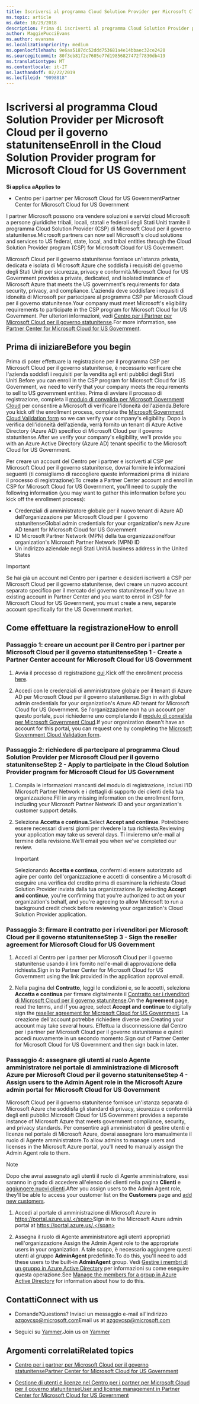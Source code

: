 ```yaml
---
title: Iscriversi al programma Cloud Solution Provider per Microsoft Cloud per il governo statunitense | Centro per i partner per Microsoft Cloud per il governo statunitense
ms.topic: article
ms.date: 10/29/2018
description: Prima di iscriverti al programma Cloud Solution Provider per Microsoft Cloud per il governo statunitense, consulta queste informazioni sui requisiti del programma CSP.
author: MaggiePucciEvans
ms.author: evansma
ms.localizationpriority: medium
ms.openlocfilehash: 9e6aa5187dc52ddd753681a4e14bbaec32ce2420
ms.sourcegitcommit: 80f3eb81f2e7605e77d19856827472f7830db419
ms.translationtype: MT
ms.contentlocale: it-IT
ms.lasthandoff: 02/22/2019
ms.locfileid: "9098818"
---
```

# <a name="enroll-in-the-cloud-solution-provider-program-for-microsoft-cloud-for-us-government"></a><span data-ttu-id="af909-103">Iscriversi al programma Cloud Solution Provider per Microsoft Cloud per il governo statunitense</span><span class="sxs-lookup"><span data-stu-id="af909-103">Enroll in the Cloud Solution Provider program for Microsoft Cloud for US Government</span></span>

**<span data-ttu-id="af909-104">Si applica a</span><span class="sxs-lookup"><span data-stu-id="af909-104">Applies to</span></span>**

-  <span data-ttu-id="af909-105">Centro per i partner per Microsoft Cloud for US Government</span><span class="sxs-lookup"><span data-stu-id="af909-105">Partner Center for Microsoft Cloud for US Government</span></span>

<span data-ttu-id="af909-106">I partner Microsoft possono ora vendere soluzioni e servizi cloud Microsoft a persone giuridiche tribali, locali, statali e federali degli Stati Uniti tramite il programma Cloud Solution Provider (CSP) di Microsoft Cloud per il governo statunitense.</span><span class="sxs-lookup"><span data-stu-id="af909-106">Microsoft partners can now sell Microsoft's cloud solutions and services to US federal, state, local, and tribal entities through the Cloud Solution Provider program (CSP) for Microsoft Cloud for US Government.</span></span> 

<span data-ttu-id="af909-107">Microsoft Cloud per il governo statunitense fornisce un'istanza privata, dedicata e isolata di Microsoft Azure che soddisfa i requisiti del governo degli Stati Uniti per sicurezza, privacy e conformità.</span><span class="sxs-lookup"><span data-stu-id="af909-107">Microsoft Cloud for US Government provides a private, dedicated, and isolated instance of Microsoft Azure that meets the US government's requirements for data security, privacy, and compliance.</span></span> <span data-ttu-id="af909-108">L'azienda deve soddisfare i requisiti di idoneità di Microsoft per partecipare al programma CSP per Microsoft Cloud per il governo statunitense.</span><span class="sxs-lookup"><span data-stu-id="af909-108">Your company must meet Microsoft's eligibility requirements to participate in the CSP program for Microsoft Cloud for US Government.</span></span> <span data-ttu-id="af909-109">Per ulteriori informazioni, vedi [Centro per i Partner per Microsoft Cloud per il governo statunitense](partner-center-for-microsoft-us-govt-cloud.md).</span><span class="sxs-lookup"><span data-stu-id="af909-109">For more information, see [Partner Center for Microsoft Cloud for US Government](partner-center-for-microsoft-us-govt-cloud.md).</span></span>

## <a name="before-you-begin"></a><span data-ttu-id="af909-110">Prima di iniziare</span><span class="sxs-lookup"><span data-stu-id="af909-110">Before you begin</span></span>

<span data-ttu-id="af909-111">Prima di poter effettuare la registrazione per il programma CSP per Microsoft Cloud per il governo statunitense, è necessario verificare che l'azienda soddisfi i requisiti per la vendita agli enti pubblici degli Stati Uniti.</span><span class="sxs-lookup"><span data-stu-id="af909-111">Before you can enroll in the CSP program for Microsoft Cloud for US Government, we need to verify that your company meets the requirements to sell to US government entities.</span></span> <span data-ttu-id="af909-112">Prima di avviare il processo di registrazione, completa il [modulo di convalida per Microsoft Government Cloud](https://azuregov.microsoft.com/csp) per consentire a Microsoft di verificare l'idoneità dell'azienda.</span><span class="sxs-lookup"><span data-stu-id="af909-112">Before you kick off the enrollment process, complete the [Microsoft Government Cloud Validation form](https://azuregov.microsoft.com/csp) so we can verify your company's eligibility.</span></span> <span data-ttu-id="af909-113">Dopo la verifica dell'idoneità dell'azienda, verrà fornito un tenant di Azure Active Directory (Azure AD) specifico di Microsoft Cloud per il governo statunitense.</span><span class="sxs-lookup"><span data-stu-id="af909-113">After we verify your company's eligibility, we'll provide you with an Azure Active Directory (Azure AD) tenant specific to the Microsoft Cloud for US Government.</span></span>  

<span data-ttu-id="af909-114">Per creare un account del Centro per i partner e iscriverti al CSP per Microsoft Cloud per il governo statunitense, dovrai fornire le informazioni seguenti (ti consigliamo di raccogliere queste informazioni prima di iniziare il processo di registrazione):</span><span class="sxs-lookup"><span data-stu-id="af909-114">To create a Partner Center account and enroll in CSP for Microsoft Cloud for US Government, you'll need to supply the following information (you may want to gather this information before you kick off the enrollment process):</span></span>

-  <span data-ttu-id="af909-115">Credenziali di amministratore globale per il nuovo tenant di Azure AD dell'organizzazione per Microsoft Cloud per il governo statunitense</span><span class="sxs-lookup"><span data-stu-id="af909-115">Global admin credentials for your organization's new Azure AD tenant for Microsoft Cloud for US Government</span></span>
-  <span data-ttu-id="af909-116">ID Microsoft Partner Network (MPN) della tua organizzazione</span><span class="sxs-lookup"><span data-stu-id="af909-116">Your organization's Microsoft Partner Network (MPN) ID</span></span> 
-  <span data-ttu-id="af909-117">Un indirizzo aziendale negli Stati Uniti</span><span class="sxs-lookup"><span data-stu-id="af909-117">A business address in the United States</span></span>

> [!IMPORTANT]  
> <span data-ttu-id="af909-118">Se hai già un account nel Centro per i partner e desideri iscriverti a CSP per Microsoft Cloud per il governo statunitense, devi creare un nuovo account separato specifico per il mercato del governo statunitense.</span><span class="sxs-lookup"><span data-stu-id="af909-118">If you have an existing account in Partner Center and you want to enroll in CSP for Microsoft Cloud for US Government, you must create a new, separate account specifically for the US Government market.</span></span>

## <a name="how-to-enroll"></a><span data-ttu-id="af909-119">Come effettuare la registrazione</span><span class="sxs-lookup"><span data-stu-id="af909-119">How to enroll</span></span> 

### <a name="step-1---create-a-partner-center-account-for-microsoft-cloud-for-us-government"></a><span data-ttu-id="af909-120">Passaggio 1: creare un account per il Centro per i partner per Microsoft Cloud per il governo statunitense</span><span class="sxs-lookup"><span data-stu-id="af909-120">Step 1 - Create a Partner Center account for Microsoft Cloud for US Government</span></span>

1.  <span data-ttu-id="af909-121">Avvia il processo di registrazione [qui](https://partnercenter.microsoft.com/register/resellerusgjoinnow).</span><span class="sxs-lookup"><span data-stu-id="af909-121">Kick off the enrollment process [here](https://partnercenter.microsoft.com/register/resellerusgjoinnow).</span></span> 

2.  <span data-ttu-id="af909-122">Accedi con le credenziali di amministratore globale per il tenant di Azure AD per Microsoft Cloud per il governo statunitense.</span><span class="sxs-lookup"><span data-stu-id="af909-122">Sign in with global admin credentials for your organization's Azure AD tenant for Microsoft Cloud for US Government.</span></span> <span data-ttu-id="af909-123">Se l'organizzazione non ha un account per questo portale, puoi richiederne uno completando il [modulo di convalida per Microsoft Government Cloud](https://azuregov.microsoft.com/csp).</span><span class="sxs-lookup"><span data-stu-id="af909-123">If your organization doesn't have an account for this portal, you can request one by completing the [Microsoft Government Cloud Validation form](https://azuregov.microsoft.com/csp).</span></span>


### <a name="step-2---apply-to-participate-in-the-cloud-solution-provider-program-for-microsoft-cloud-for-us-government"></a><span data-ttu-id="af909-124">Passaggio 2: richiedere di partecipare al programma Cloud Solution Provider per Microsoft Cloud per il governo statunitense</span><span class="sxs-lookup"><span data-stu-id="af909-124">Step 2 - Apply to participate in the Cloud Solution Provider program for Microsoft Cloud for US Government</span></span>

1.  <span data-ttu-id="af909-125">Compila le informazioni mancanti del modulo di registrazione, inclusi l'ID Microsoft Partner Network e i dettagli di supporto dei clienti della tua organizzazione.</span><span class="sxs-lookup"><span data-stu-id="af909-125">Fill in any missing information on the enrollment form, including your Microsoft Partner Network ID and your organization's customer support details.</span></span> 

2.  <span data-ttu-id="af909-126">Seleziona **Accetta e continua**.</span><span class="sxs-lookup"><span data-stu-id="af909-126">Select **Accept and continue**.</span></span> <span data-ttu-id="af909-127">Potrebbero essere necessari diversi giorni per rivedere la tua richiesta.</span><span class="sxs-lookup"><span data-stu-id="af909-127">Reviewing your application may take us several days.</span></span> <span data-ttu-id="af909-128">Ti invieremo un'e-mail al termine della revisione.</span><span class="sxs-lookup"><span data-stu-id="af909-128">We'll email you when we've completed our review.</span></span>

    > [!IMPORTANT]  
    > <span data-ttu-id="af909-129">Selezionando **Accetta e continua**, confermi di essere autorizzato ad agire per conto dell'organizzazione e accetti di consentire a Microsoft di eseguire una verifica del credito prima di esaminare la richiesta Cloud Solution Provider inviata dalla tua organizzazione.</span><span class="sxs-lookup"><span data-stu-id="af909-129">By selecting **Accept and continue**, you're confirming that you're authorized to act on your organization's behalf, and you're agreeing to allow Microsoft to run a background credit check before reviewing your organization's Cloud Solution Provider application.</span></span>


### <a name="step-3---sign-the-reseller-agreement-for-microsoft-cloud-for-us-government"></a><span data-ttu-id="af909-130">Passaggio 3: firmare il contratto per i rivenditori per Microsoft Cloud per il governo statunitense</span><span class="sxs-lookup"><span data-stu-id="af909-130">Step 3 - Sign the reseller agreement for Microsoft Cloud for US Government</span></span>

1. <span data-ttu-id="af909-131">Accedi al Centro per i partner per Microsoft Cloud per il governo statunitense usando il link fornito nell'e-mail di approvazione della richiesta.</span><span class="sxs-lookup"><span data-stu-id="af909-131">Sign in to Partner Center for Microsoft Cloud for US Government using the link provided in the application approval email.</span></span> 

2. <span data-ttu-id="af909-132">Nella pagina del **Contratto**, leggi le condizioni e, se le accetti, seleziona **Accetta e continua** per firmare digitalmente il [Contratto per i rivenditori di Microsoft Cloud per il governo statunitense](https://go.microsoft.com/fwlink/p/?linkid=843364).</span><span class="sxs-lookup"><span data-stu-id="af909-132">On the **Agreement** page, read the terms, and if you agree, select **Accept and continue** to digitally sign the [reseller agreement for Microsoft Cloud for US Government](https://go.microsoft.com/fwlink/p/?linkid=843364).</span></span> <span data-ttu-id="af909-133">La creazione dell'account potrebbe richiedere diverse ore.</span><span class="sxs-lookup"><span data-stu-id="af909-133">Creating your account may take several hours.</span></span> <span data-ttu-id="af909-134">Effettua la disconnessione dal Centro per i partner per Microsoft Cloud per il governo statunitense e quindi accedi nuovamente in un secondo momento.</span><span class="sxs-lookup"><span data-stu-id="af909-134">Sign out of Partner Center for Microsoft Cloud for US Government and then sign back in later.</span></span>


### <a name="step-4---assign-users-to-the-admin-agent-role-in-the-microsoft-azure-admin-portal-for-microsoft-cloud-for-us-government"></a><span data-ttu-id="af909-135">Passaggio 4: assegnare gli utenti al ruolo Agente amministratore nel portale di amministrazione di Microsoft Azure per Microsoft Cloud per il governo statunitense</span><span class="sxs-lookup"><span data-stu-id="af909-135">Step 4 - Assign users to the Admin Agent role in the Microsoft Azure admin portal for Microsoft Cloud for US Government</span></span>

<span data-ttu-id="af909-136">Microsoft Cloud per il governo statunitense fornisce un'istanza separata di Microsoft Azure che soddisfa gli standard di privacy, sicurezza e conformità degli enti pubblici.</span><span class="sxs-lookup"><span data-stu-id="af909-136">Microsoft Cloud for US Government provides a separate instance of Microsoft Azure that meets government compliance, security, and privacy standards.</span></span> <span data-ttu-id="af909-137">Per consentire agli amministratori di gestire utenti e licenze nel portale di Microsoft Azure, dovrai assegnare loro manualmente il ruolo di Agente amministratore.</span><span class="sxs-lookup"><span data-stu-id="af909-137">To allow admins to manage users and licenses in the Microsoft Azure portal, you'll need to manually assign the Admin Agent role to them.</span></span>

> [!NOTE]  
> <span data-ttu-id="af909-138">Dopo che avrai assegnato agli utenti il ruolo di Agente amministratore, essi saranno in grado di accedere all'elenco dei clienti nella pagina **Clienti** e [aggiungere nuovi clienti](add-a-new-customer.md).</span><span class="sxs-lookup"><span data-stu-id="af909-138">After you assign users to the Admin Agent role, they'll be able to access your customer list on the **Customers** page and [add new customers](add-a-new-customer.md).</span></span>   

1.  <span data-ttu-id="af909-139">Accedi al portale di amministrazione di Microsoft Azure in https://portal.azure.us/.</span><span class="sxs-lookup"><span data-stu-id="af909-139">Sign in to the Microsoft Azure admin portal at https://portal.azure.us/.</span></span>

2.  <span data-ttu-id="af909-140">Assegna il ruolo di Agente amministratore agli utenti appropriati nell'organizzazione.</span><span class="sxs-lookup"><span data-stu-id="af909-140">Assign the Admin Agent role to the appropriate users in your organization.</span></span> <span data-ttu-id="af909-141">A tale scopo, è necessario aggiungere questi utenti al gruppo **AdminAgent** predefinito.</span><span class="sxs-lookup"><span data-stu-id="af909-141">To do this, you'll need to add these users to the built-in **AdminAgent** group.</span></span> <span data-ttu-id="af909-142">Vedi [Gestire i membri di un gruppo in Azure Active Directory](https://docs.microsoft.com/azure/active-directory/active-directory-groups-members-azure-portal) per informazioni su come eseguire questa operazione.</span><span class="sxs-lookup"><span data-stu-id="af909-142">See [Manage the members for a group in Azure Active Directory](https://docs.microsoft.com/azure/active-directory/active-directory-groups-members-azure-portal) for information about how to do this.</span></span>
 
## <a name="connect-with-us"></a><span data-ttu-id="af909-143">Contatti</span><span class="sxs-lookup"><span data-stu-id="af909-143">Connect with us</span></span>

- <span data-ttu-id="af909-144">Domande?</span><span class="sxs-lookup"><span data-stu-id="af909-144">Questions?</span></span> <span data-ttu-id="af909-145">Inviaci un messaggio e-mail all'indirizzo azgovcsp@microsoft.com</span><span class="sxs-lookup"><span data-stu-id="af909-145">Email us at azgovcsp@microsoft.com</span></span>

- <span data-ttu-id="af909-146">Seguici su [Yammer](https://www.yammer.com/cloudpartnercommunity/#/threads/inGroup?type=in_group&feedId=11509777&view=all).</span><span class="sxs-lookup"><span data-stu-id="af909-146">Join us on [Yammer](https://www.yammer.com/cloudpartnercommunity/#/threads/inGroup?type=in_group&feedId=11509777&view=all)</span></span> 

## <a name="related-topics"></a><span data-ttu-id="af909-147">Argomenti correlati</span><span class="sxs-lookup"><span data-stu-id="af909-147">Related topics</span></span>

-  [<span data-ttu-id="af909-148">Centro per i partner per Microsoft Cloud per il governo statunitense</span><span class="sxs-lookup"><span data-stu-id="af909-148">Partner Center for Microsoft Cloud for US Government</span></span>](partner-center-for-microsoft-us-govt-cloud.md)

-  [<span data-ttu-id="af909-149">Gestione di utenti e licenze nel Centro per i partner per Microsoft Cloud per il governo statunitense</span><span class="sxs-lookup"><span data-stu-id="af909-149">User and license management in Partner Center for Microsoft Cloud for US Government</span></span>](user-management-in-partner-center-for-microsoft-us-govt-cloud.md)


